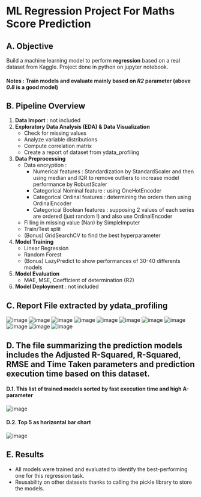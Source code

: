 # ML Regression Project For Maths Score Prediction

## A. Objective
Build a machine learning model to perform **regression** based on a real dataset from Kaggle. Project done in python on jupyter notebook.

#### Notes : Train models and evaluate mainly based on *R2* parameter (above *0.8* is a good model)

## B. Pipeline Overview
1. **Data Import** : not included
2. **Exploratory Data Analysis (EDA) & Data Visualization**  
   - Check for missing values  
   - Analyze variable distributions  
   - Compute correlation matrix
   - Create a report of dataset from ydata_profiling
3. **Data Preprocessing**  
   - Data encryption :
     - Numerical features : Standardization by StandardScaler and then using median and IQR to remove outliers to increase model performance by RobustScaler
     - Categorical Nominal feature : using OneHotEncoder
     - Categorical Ordinal features : determining the orders then using OrdinalEncoder
     - Categorical Boolean features : supposing 2 values of each series ​​are ordered (just random !) and also use OrdinalEncoder
   - Filling in missing value (Nan) by SimpleImputer
   - Train/Test split
   - (Bonus) GridSearchCV to find the best hyperparameter
4. **Model Training** 
   - Linear Regression  
   - Random Forest
   - (Bonus) LazyPredict to show performances of 30-40 differents models
5. **Model Evaluation** 
   - MAE, MSE, Coefficient of determination (R2)
6. **Model Deployment** : not included

## C. Report File extracted by ydata_profiling

![image](https://github.com/user-attachments/assets/8b530734-277d-44be-8ce5-89c389dfd86b)
![image](https://github.com/user-attachments/assets/bc6415f6-9ed7-4571-8b30-ee19fbb884c0)
![image](https://github.com/user-attachments/assets/3eb44cdd-a9ee-46e1-9c5d-36d33c8fd941)
![image](https://github.com/user-attachments/assets/0d44b96d-9dc5-466e-ac08-cdf55d544ed7)
![image](https://github.com/user-attachments/assets/766dd712-29f6-43dd-b566-cd155b258f0b)
![image](https://github.com/user-attachments/assets/71c7af3a-d19f-4f6a-a0dd-9585e8cc618d)
![image](https://github.com/user-attachments/assets/7a3406c6-5b18-4b37-b47d-15f64a024d0d)
![image](https://github.com/user-attachments/assets/d825d4e4-0f04-4934-afb4-715f8efa6254)
![image](https://github.com/user-attachments/assets/c862e85b-3a89-4e1f-a425-d79f23d46928)
![image](https://github.com/user-attachments/assets/d9e15055-49bf-455e-b2d7-7c716b51ac9c)
![image](https://github.com/user-attachments/assets/3bf685ea-222d-4d18-9b2a-4d42755f4e47)


## D. The file summarizing the prediction models includes the Adjusted R-Squared, R-Squared, RMSE and Time Taken parameters and prediction execution time based on this dataset. 

#### D.1. This list of trained models sorted by fast execution time and high A-parameter

![image](https://github.com/user-attachments/assets/56243b44-063f-4b93-92b3-c8aa9da7dccf)

#### D.2. Top 5 as horizontal bar chart

![image](https://github.com/user-attachments/assets/e8390853-11c4-4b6e-9ec2-1f2b40524920)


## E. Results
- All models were trained and evaluated to identify the best-performing one for this regression task.
- Reusability on other datasets thanks to calling the pickle library to store the models.







